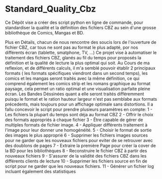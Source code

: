 # Standard_Quality_Cbz
Ce Dépôt vise a créer des script python en ligne de commande, pour standardiser la qualité et la définition des fichiers CBZ au sein d'une grosse bibliothèque de Comics, Mangas et BD.

Plus en Détails, chacun de nous rencontre des soucis lors de l'ouverture de fichier CBZ, car tous ne sont pas au format le plus adapté, por nos différents écran (tablette, smatphone, TV, ...)
Ce projet vise à automatiser le traitement des fichiers CBZ, glanés au fil du temps pour proposés la définition et la qualité de lecture la plus optimal qui soit.
Au Cours de ma reflexion, et de différents calculs, il m'a semblé pouvoir établir 2 principaux formats ( les formats spécifiques viendront dans un second temps), les comics et les mangas seront traités 
avec la même définition, ce qui comprend également les comics strip et les romans graphique au format paysage, cela permet un ratio optimal et une visualisation parfaite pleine écran.
Les Bandes Déssinées quant a elle seront traités différemment puisqu le format et le ration hauteur largeur n'est pas semblabe aux formats précedents, mais toujours pour un affichage optimale sans distortions.
Il a fallu concevoir le script pour prendre plusieurs paramètres en compte:
1 - Les fichiers la plupart du temps sont déja au format CBZ
2 - Offrir le choix des formats appropriés à chaque fichier
3 - Être capable de gérer de multiples formats de fichier image.
4 - Appliquer différents traitement à l'image pour leur donner une homogénéité.
5 - Choisir le format de sortie des images le plus approprié
6 - Supprimer les fichiers images sources pour ne garder que les nouveaux fichiers pour eviter de se retrouver avec des doublons de pages
7 - Extraire la première Page pour créer la cover de la BD pour les bibliothèques
8 - Reconstruire le fichier CBZ à partir des nouveaux fichiers
9 - S'assurer de la validité des fichiers CBZ dans les différents clients de lecture
10 - Supprimer les fichiers source en fin de script pour ne garder que les nouveaux fichiers.
11 - Générer un fichier log incluant également des statistiques
 
